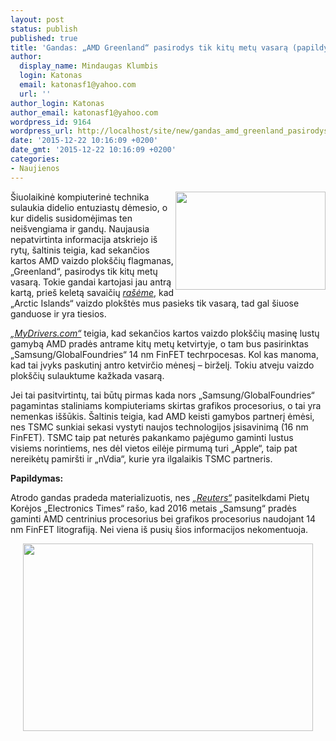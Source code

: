 ```yaml
---
layout: post
status: publish
published: true
title: 'Gandas: „AMD Greenland“ pasirodys tik kitų metų vasarą (papildyta)'
author:
  display_name: Mindaugas Klumbis
  login: Katonas
  email: katonasf1@yahoo.com
  url: ''
author_login: Katonas
author_email: katonasf1@yahoo.com
wordpress_id: 9164
wordpress_url: http://localhost/site/new/gandas_amd_greenland_pasirodys_tik_kitu_metu_vasara/
date: '2015-12-22 10:16:09 +0200'
date_gmt: '2015-12-22 10:16:09 +0200'
categories:
- Naujienos
---
```

<p>
	<img alt="" src="http://technews.lt/userfiles/amd_radeon_fiji_gpu(1).jpg" style="width: 240px; height: 157px; float: right;" />&Scaron;iuolaikinė kompiuterinė technika sulaukia didelio entuziastų dėmesio, o kur didelis susidomėjimas ten nei&scaron;vengiama ir gandų. Naujausia nepatvirtinta informacija atskriejo i&scaron; rytų, &scaron;altinis teigia, kad sekančios kartos AMD vaizdo plok&scaron;čių flagmanas, &bdquo;Greenland&ldquo;, pasirodys tik kitų metų vasarą. Tokie gandai kartojasi jau antrą kartą, prie&scaron; keletą savaičių <em><a href="http://technews.lt/naujiena/n/a/amd_arctic_islands_vaizdo_plokstes_tikriausiai_pasirodys_2016_metu_vasara.html">ra&scaron;ėme</a></em>, kad &bdquo;Arctic Islands&ldquo; vaizdo plok&scaron;tės mus pasieks tik vasarą, tad gal &scaron;iuose ganduose ir yra tiesios.</p>
<p>
	<em><a href="http://news.mydrivers.com/1/462/462538.htm">&bdquo;MyDrivers.com&ldquo;</a></em> teigia, kad sekančios kartos vaizdo plok&scaron;čių masinę lustų gamybą AMD pradės antrame kitų metų ketvirtyje, o tam bus pasirinktas &bdquo;Samsung/GlobalFoundries&ldquo; 14 nm FinFET techrpocesas. Kol kas manoma, kad tai įvyks paskutinį antro ketvirčio mėnesį &ndash; birželį. Tokiu atveju vaizdo plok&scaron;čių sulauktume kažkada vasarą. &nbsp;</p>
<p>
	Jei tai pasitvirtintų, tai būtų pirmas kada nors &bdquo;Samsung/GlobalFoundries&ldquo; pagamintas staliniams kompiuteriams skirtas grafikos procesorius, o tai yra nemenkas i&scaron;&scaron;ūkis. &Scaron;altinis teigia, kad AMD keisti gamybos partnerį ėmėsi, nes TSMC sunkiai sekasi vystyti naujos technologijos įsisavinimą (16 nm FinFET). TSMC taip pat neturės pakankamo pajėgumo gaminti lustus visiems norintiems, nes dėl vietos eilėje pirmumą turi &bdquo;Apple&ldquo;, taip pat nereikėtų pamir&scaron;ti ir &bdquo;nVdia&ldquo;, kurie yra ilgalaikis TSMC partneris.&nbsp;</p>
<p>
	<strong>Papildymas:</strong></p>
<p>
	Atrodo gandas pradeda materializuotis, nes <em><a href="http://www.reuters.com/article/us-samsung-elec-amd-chips-idUSKBN0U500P20151222">&bdquo;Reuters&ldquo;</a></em> pasitelkdami Pietų Korėjos &bdquo;Electronics Times&ldquo; ra&scaron;o, kad 2016 metais &bdquo;Samsung&ldquo; pradės gaminti AMD centrinius procesorius bei grafikos procesorius naudojant 14 nm FinFET litografiją. Nei viena i&scaron; pusių &scaron;ios informacijos nekomentuoja.</p>
<p style="text-align: center;">
	<img alt="" src="http://technews.lt/userfiles/samsung on glass.jpg" style="width: 464px; height: 300px;" /></p>
